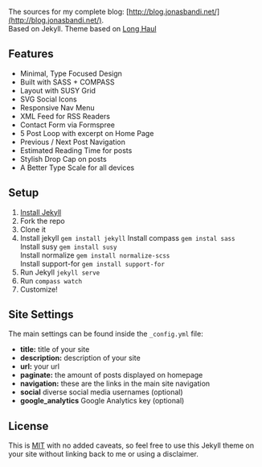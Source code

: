 The sources for my complete blog: [http://blog.jonasbandi.net/](http://blog.jonasbandi.net/).  
Based on Jekyll. Theme based on [Long Haul](http://github.com/brianmaierjr/long-haul)



## Features

- Minimal, Type Focused Design
- Built with SASS + COMPASS
- Layout with SUSY Grid
- SVG Social Icons
- Responsive Nav Menu
- XML Feed for RSS Readers
- Contact Form via Formspree
- 5 Post Loop with excerpt on Home Page
- Previous / Next Post Navigation
- Estimated Reading Time for posts
- Stylish Drop Cap on posts
- A Better Type Scale for all devices

## Setup

1. [Install Jekyll](http://jekyllrb.com)
2. Fork the repo
3. Clone it
4. Install jekyll `gem install jekyll`
    Install compass `gem instal sass`  
    Install susy `gem install susy`  
    Install normalize `gem install normalize-scss`  
    Install support-for `gem install support-for`
5. Run Jekyll `jekyll serve`
6. Run `compass watch`
7. Customize!

## Site Settings

The main settings can be found inside the `_config.yml` file:

- **title:** title of your site
- **description:** description of your site
- **url:** your url
- **paginate:** the amount of posts displayed on homepage
- **navigation:** these are the links in the main site navigation
- **social** diverse social media usernames (optional)
- **google_analytics** Google Analytics key (optional)

## License

This is [MIT](LICENSE) with no added caveats, so feel free to use this Jekyll theme on your site without linking back to me or using a disclaimer.

